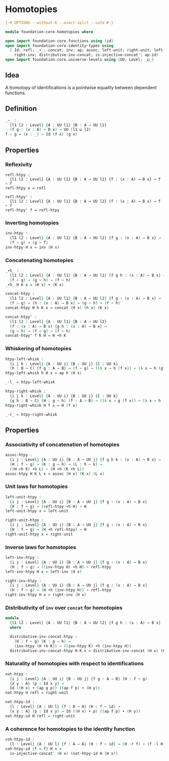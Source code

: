 # Homotopies

```agda
{-# OPTIONS --without-K --exact-split --safe #-}

module foundation-core.homotopies where

open import foundation-core.functions using (id)
open import foundation-core.identity-types using
  ( Id; refl; _∙_; concat; inv; ap; assoc; left-unit; right-unit; left-inv;
    right-inv; distributive-inv-concat; is-injective-concat'; ap-id)
open import foundation-core.universe-levels using (UU; Level; _⊔_)
```

## Idea

A homotopy of identifications is a pointwise equality between dependent functions.

## Definition

```agda
_~_ :
  {l1 l2 : Level} {A : UU l1} {B : A → UU l2}
  (f g : (x : A) → B x) → UU (l1 ⊔ l2)
f ~ g = (x : _) → Id (f x) (g x)
```

## Properties

### Reflexivity

```
refl-htpy :
  {l1 l2 : Level} {A : UU l1} {B : A → UU l2} {f : (x : A) → B x} → f ~ f
refl-htpy x = refl

refl-htpy' :
  {l1 l2 : Level} {A : UU l1} {B : A → UU l2} (f : (x : A) → B x) → f ~ f
refl-htpy' f = refl-htpy
```

### Inverting homotopies

```agda
inv-htpy :
  {l1 l2 : Level} {A : UU l1} {B : A → UU l2} {f g : (x : A) → B x} →
  (f ~ g) → (g ~ f)
inv-htpy H x = inv (H x)
```

### Concatenating homotopies

```agda
_∙h_ :
  {l1 l2 : Level} {A : UU l1} {B : A → UU l2} {f g h : (x : A) → B x} →
  (f ~ g) → (g ~ h) → (f ~ h)
_∙h_ H K x = (H x) ∙ (K x)

concat-htpy :
  {l1 l2 : Level} {A : UU l1} {B : A → UU l2} {f g : (x : A) → B x} →
  (f ~ g) → (h : (x : A) → B x) → (g ~ h) → (f ~ h)
concat-htpy H h K x = concat (H x) (h x) (K x)

concat-htpy' :
  {l1 l2 : Level} {A : UU l1} {B : A → UU l2}
  (f : (x : A) → B x) {g h : (x : A) → B x} →
  (g ~ h) → (f ~ g) → (f ~ h)
concat-htpy' f K H = H ∙h K
```

### Whiskering of homotopies

```agda
htpy-left-whisk :
  {i j k : Level} {A : UU i} {B : UU j} {C : UU k}
  (h : B → C) {f g : A → B} → (f ~ g) → ((λ x → h (f x)) ~ (λ x → h (g x)))
htpy-left-whisk h H x = ap h (H x)

_·l_ = htpy-left-whisk

htpy-right-whisk :
  {i j k : Level} {A : UU i} {B : UU j} {C : UU k}
  {g h : B → C} (H : g ~ h) (f : A → B) → ((λ x → g (f x)) ~ (λ x → h (f x)))
htpy-right-whisk H f x = H (f x)

_·r_ = htpy-right-whisk
```

## Properties

### Associativity of concatenation of homotopies

```agda
assoc-htpy :
  {i j : Level} {A : UU i} {B : A → UU j} {f g h k : (x : A) → B x} →
  (H : f ~ g) → (K : g ~ h) → (L : h ~ k) →
  ((H ∙h K) ∙h L) ~ (H ∙h (K ∙h L))
assoc-htpy H K L x = assoc (H x) (K x) (L x)
```

### Unit laws for homotopies

```agda
left-unit-htpy :
  {i j : Level} {A : UU i} {B : A → UU j} {f g : (x : A) → B x}
  {H : f ~ g} → (refl-htpy ∙h H) ~ H
left-unit-htpy x = left-unit

right-unit-htpy :
  {i j : Level} {A : UU i} {B : A → UU j} {f g : (x : A) → B x}
  {H : f ~ g} → (H ∙h refl-htpy) ~ H
right-unit-htpy x = right-unit
```

### Inverse laws for homotopies

```agda
left-inv-htpy :
  {i j : Level} {A : UU i} {B : A → UU j} {f g : (x : A) → B x}
  (H : f ~ g) → ((inv-htpy H) ∙h H) ~ refl-htpy
left-inv-htpy H x = left-inv (H x)

right-inv-htpy :
  {i j : Level} {A : UU i} {B : A → UU j} {f g : (x : A) → B x}
  (H : f ~ g) → (H ∙h (inv-htpy H)) ~ refl-htpy
right-inv-htpy H x = right-inv (H x)
```

### Distributivity of `inv` over `concat` for homotopies

```agda
module _
  {l1 l2 : Level} {A : UU l1} {B : A → UU l2} {f g h : (x : A) → B x}
  where

  distributive-inv-concat-htpy :
    (H : f ~ g) (K : g ~ h) →
    (inv-htpy (H ∙h K)) ~ ((inv-htpy K) ∙h (inv-htpy H))
  distributive-inv-concat-htpy H K x = distributive-inv-concat (H x) (K x)
```

### Naturality of homotopies with respect to identifications

```agda
nat-htpy :
  {i j : Level} {A : UU i} {B : UU j} {f g : A → B} (H : f ~ g)
  {x y : A} (p : Id x y) →
  Id ((H x) ∙ (ap g p)) ((ap f p) ∙ (H y))
nat-htpy H refl = right-unit

nat-htpy-id :
  {l : Level} {A : UU l} {f : A → A} (H : f ~ id) →
  {x y : A} (p : Id x y) → Id ((H x) ∙ p) ((ap f p) ∙ (H y))
nat-htpy-id H refl = right-unit
```

### A coherence for homotopies to the identity function

```agda
coh-htpy-id :
  {l : Level} {A : UU l} {f : A → A} (H : f ~ id) → (H ·r f) ~ (f ·l H)
coh-htpy-id {f = f} H x =
  is-injective-concat' (H x) (nat-htpy-id H (H x))
```
